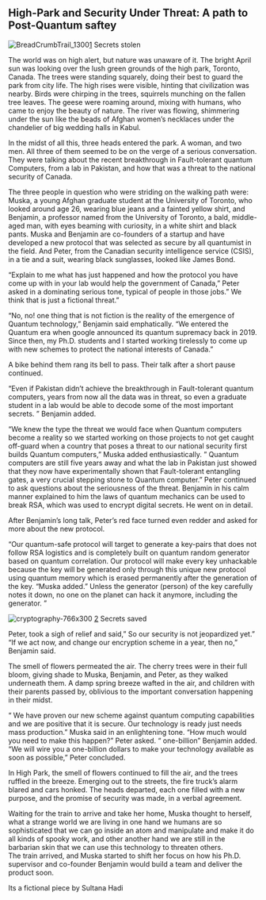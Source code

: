  ##                High-Park and Security Under Threat: A path to Post-Quantum saftey 

![BreadCrumbTrail_1300](https://user-images.githubusercontent.com/25537090/180493882-86dc8fc1-8346-43f3-b78a-919a986c83a5.jpg)[1](https://www.quantamagazine.org/quantum-secure-cryptography-crosses-red-line-20150908/) Secrets stolen

The world was on high alert, but nature was unaware of it. The bright April sun was looking over the lush green grounds of the high park, Toronto, Canada. The trees were standing squarely, doing their best to guard the park from city life. The high rises were visible, hinting that civilization was nearby. Birds were chirping in the trees, squirrels munching on the fallen tree leaves. The geese were roaming around, mixing with humans, who came to enjoy the beauty of nature. The river was flowing, shimmering under the sun like the beads of Afghan women’s necklaces under the chandelier of big wedding halls in Kabul. 

In the midst of all this, three heads entered the park. A woman, and two men. All three of them seemed to be on the verge of a serious conversation. They were talking about the recent breakthrough in Fault-tolerant quantum Computers, from a lab in Pakistan,  and how that was a threat to the national security of Canada.

The three people in question who were striding on the walking path were: Muska, a young Afghan graduate student at the University of Toronto, who looked around age 26, wearing blue jeans and a fainted yellow shirt, and Benjamin, a professor named from the University of Toronto, a bald, middle-aged man, with eyes beaming with curiosity, in a white shirt and black pants.  Muska and Benjamin are co-founders of a startup and have developed a new protocol that was selected as secure by all quantumist in the field.  And Peter, from the Canadian security intelligence service (CSIS), in a tie and a suit, wearing black sunglasses, looked like James Bond.

“Explain to me what has just happened and how the protocol you have come up with in your lab would help the government of Canada,” Peter asked in a dominating serious tone, typical of people in those jobs.” We think that is just a fictional threat.” 

“No, no! one thing that is not fiction is the reality of the emergence of Quantum technology,” Benjamin said emphatically.  “We entered the Quantum era when google announced its quantum supremacy back in 2019. Since then, my Ph.D. students and I started working tirelessly to come up with new schemes to protect the national interests of Canada.” 

A bike behind them rang its bell to pass. Their talk after a short pause continued. 

“Even if Pakistan didn’t achieve the breakthrough in Fault-tolerant quantum computers, years from now all the data was in threat, so even a graduate student in a lab would be able to decode some of the most important secrets. ” Benjamin added. 

“We knew the type the threat we would face when Quantum computers become a reality so we started working on those projects to not get caught off-guard when a country that poses a threat to our national security first builds Quantum computers,”  Muska added enthusiastically. ” Quantum computers are still five years away and what the lab in Pakistan just showed that they now have experimentally shown that  Fault-tolerant entangling gates, a very crucial stepping stone to Quantum computer.” 
Peter continued to ask questions about the seriousness of the threat.
Benjamin in his calm manner explained to him the laws of quantum mechanics can be used to break RSA, which was used to encrypt digital secrets.  He went on in detail. 

After Benjamin’s long talk, Peter’s red face turned even redder and asked for more about the new protocol. 

“Our quantum-safe protocol will target to generate a key-pairs that does not follow RSA logistics and is completely built on quantum random generator based on quantum correlation. Our protocol will make every key unhackable because the key will be generated only through this unique new protocol using quantum memory which is erased permanently after the generation of the key. “Muska added.” Unless the generator (person) of the key carefully notes it down, no one on the planet can hack it anymore, including the generator. ”


![cryptography-766x300](https://user-images.githubusercontent.com/25537090/180494648-35af5715-8af1-4dd2-a9ad-ee176a92c6b5.jpg) [2](https://securityboulevard.com/2020/09/adopting-quantum-cryptography-why-y2q-will-be-too-late/) 
   Secrets saved



Peter, took a sigh of relief and said,” So our security is not jeopardized yet.”
“If we act now, and change our encryption scheme in a year, then no,” Benjamin said. 

The smell of flowers permeated the air. The cherry trees were in their full bloom, giving shade to Muska, Benjamin, and Peter, as they walked underneath them. A damp spring breeze wafted in the air, and children with their parents passed by,  oblivious to the important conversation happening in their midst. 

“ We have proven our new scheme against quantum computing capabilities and we are positive that it is secure. Our technology is ready just needs mass production.” Muska said in an enlightening tone. 
“How much would you need to make this happen?” Peter asked. 
“ one-billion”  Benjamin added. 
“We will wire you a one-billion dollars to make your technology available as soon as possible,” Peter concluded. 

In High Park, the smell of flowers continued to fill the air, and the trees ruffled in the breeze. Emerging out to the streets, the fire truck’s alarm blared and cars honked.
The heads departed, each one filled with a new purpose, and the promise of security was made, in a verbal agreement. 

Waiting for the train to arrive and take her home, Muska thought to herself, what a strange world we are living in one hand we humans are so sophisticated that we can go inside an atom and manipulate and make it do all kinds of spooky work, and other another hand we are still in the barbarian skin that we can use this technology to threaten others.  
The train arrived, and Muska started to shift her focus on how his Ph.D. supervisor and co-founder Benjamin would build a team and deliver the product soon.   

Its a fictional piece by Sultana Hadi
